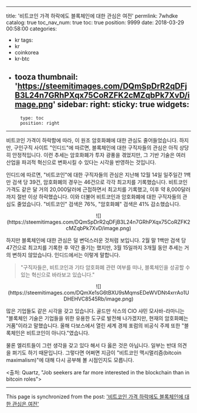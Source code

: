 
---
title: '비트코인 가격 하락에도 블록체인에 대한 관심은 여전'
permlink: 7whdke
catalog: true
toc_nav_num: true
toc: true
position: 9999
date: 2018-03-29 00:58:00
categories:
- kr
tags:
- kr
- coinkorea
- kr-btc
- tooza
thumbnail: 'https://steemitimages.com/DQmSpDrR2qDFjB3L24n7GRhPXqx75CoRZFK2cMZqbPk7XvD/image.png'
sidebar:
    right:
        sticky: true
widgets:
    -
        type: toc
        position: right
---


비트코인 가격이 하락함에 따라, 이 원조 암호화폐에 대한 관심도 줄어들었습니다.  하지만, 구인구직 사이트 "인디드"에 따르면, 블록체인에 대한 구직자들의 관심은 아직 상당히 안정적입니다.  이런 추세는 암호화폐가 투자 광풍을 겪었지만, 그 기반 기술은 여러 산업을 파괴적 혁신으로 변화시킬 수 있다는 시각을 반영하는 것입니다.

인디드에 따르면, "비트코인"에 대한 구직자들의 관심은 지난해 12월 14일 일주일간 1백만 검색 당 39건, 암호화폐의 경우는 46건으로 각각 최고치를 기록했습니다. 비트코인 가격도 같은 달 거의 20,000달러에 근접하면서 최고치를 기록했고, 이후 약 8,000달러까지 절반 이상 하락했습니다.  이와 더불어 비트코인과 암호화폐에 대한 구직자들의 관심도 줄었습니다. "비트코인" 검색은 76%, "암호화폐" 검색은 41% 감소했습니다. 

<center>
![](https://steemitimages.com/DQmSpDrR2qDFjB3L24n7GRhPXqx75CoRZFK2cMZqbPk7XvD/image.png)
</center>

하지만 블록체인에 대한 관심은 덜 변덕스러운 것처럼 보입니다.  2월 말 1백만 검색 당 47건으로 최고치를 기록한 후 약간 줄기는 했지만, 3월 15일까지 3개월 동안 추세는 거의 변하지 않았습니다.  인디드에서는 이렇게 말합니다.

>"구직자들은, 비트코인과 기타 암호화폐 관련 여부를 떠나, 블록체인을 성공할 수 있는 혁신으로 바라보고 있습니다."

<center>
![](https://steemitimages.com/DQmXe1sG6tBXU9sMqmsEDeWVDNt4xrrAo1UDHEHVC8545Rb/image.png)
</center>

많은 기업들도 같은 시각을 갖고 있습니다.  골드만 삭스의 CIO 샤민 모사바-라마니는 "블록체인 기술은 기업들을 위한 유용한 도구로 발전해 나가겠지만, 현재의 암호화폐는 거품"이라고 말했습니다.  올해 다보스에서 열린 세계 경제 포럼의 비공식 주제 또한 "블록체인은 비트코인이 아니다."였습니다. 

물론 엘리트들이 그런 생각을 갖고 있다 해서 다 옳은 것은 아닙니다.  일부는 반대 의견을 펴기도 하기 때문입니다.  그렇다면 어쩌면 지금이 "비트코인 맥시멀리즘(bitcoin maximalism)"에 대해 다시 공부해 볼 시점인지도 모릅니다.

<출처: Quartz, "Job seekers are far more interested in the blockchain than in bitcoin roles">

- - -

This page is synchronized from the post: ['비트코인 가격 하락에도 블록체인에 대한 관심은 여전'](https://steemit.com/@pius.pius/7whdke)
